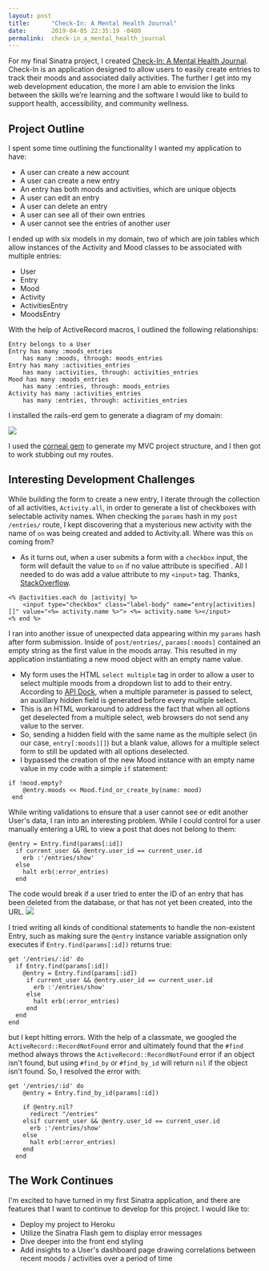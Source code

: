 ```yaml
---
layout: post
title:      "Check-In: A Mental Health Journal"
date:       2019-04-05 22:35:19 -0400
permalink:  check-in_a_mental_health_journal
---
```


For my final Sinatra project, I created [Check-In: A Mental Health Journal](https://github.com/norawolf/check-in-journal). Check-In is an application designed to allow users to easily create entries to track their moods and associated daily activities. The further I get into my web development education, the more I am able to envision the links between the skills we’re learning and the software I would like to build to support health, accessibility, and community wellness. 

## Project Outline
I spent some time outlining the functionality I wanted my application to have:
* A user can create a new account
* A user can create a new entry
* An entry has both moods and activities, which are unique objects
* A user can edit an entry
* A user can delete an entry
* A user can see all of their own entries
* A user cannot see the entries of another user

I ended up with six models in my domain, two of which are join tables which allow instances of the Activity and Mood classes to be associated with multiple entries:
* User
* Entry
* Mood
* Activity
* ActivitiesEntry
* MoodsEntry

With the help of ActiveRecord macros, I outlined the following relationships:

```
Entry belongs to a User
Entry has many :moods_entries
	has many :moods, through: moods_entries
Entry has many :activities_entries
	has many :activities, through: activities_entries
Mood has many :moods_entries
	has many :entries, through: moods_entries
Activity has many :activities_entries
	has many :entries, through: activities_entries 
```

I installed the rails-erd gem to generate a diagram of my domain: 

![](http://drive.google.com/uc?export=view&id=1crHXoDlyMeAUc6chh8P82Ay4GfedWxZH)

I used the [corneal gem](https://github.com/thebrianemory/corneal) to generate my MVC project structure, and I then got to work stubbing out my routes. 

## Interesting Development Challenges
While building the form to create a new entry, I iterate through the collection of all activities, `Activity.all`, in order to generate a list of checkboxes with selectable activity names. When checking the `params` hash in my `post /entries/` route, I kept discovering that a mysterious new activity with the name of `on` was being created and added to Activity.all. Where was this `on` coming from?
  * As it turns out, when a user submits a form with a `checkbox` input, the form will default the value to `on` if no value attribute is specified . All I needed to do was add a value attribute to my `<input>` tag. Thanks, [StackOverflow](https://stackoverflow.com/a/13658228).
 
```
<% @activities.each do |activity| %>
    <input type="checkbox" class="label-body" name="entry[activities][]" value="<%= activity.name %>"> <%= activity.name %></input>
<% end %>
```

I ran into another issue of unexpected data appearing within my `params` hash after form submission. Inside of `post/entries/`, `params[:moods]` contained an empty string as the first value in the moods array. This resulted in my application instantiating a new mood object with an empty name value. 
   * My form uses the HTML `select multiple` tag in order to allow a user to select multiple moods from a dropdown list to add to their entry. According to [API Dock](https://apidock.com/rails/ActionView/Helpers/FormOptionsHelper/select), when a multiple parameter is passed to select, an auxillary hidden field is generated before every multiple select. 
   * This is an HTML workaround to address the fact that when all options get deselected from a multiple select, web browsers do not send any value to the server. 
   * So, sending a hidden field with the same name as the multiple select (in our case, `entry[:moods][]`) but a blank value, allows for a multiple select form to still be updated with all options deselected. 
   * I bypassed the creation of the new Mood instance with an empty name value in my code with a simple `if` statement:

```
if !mood.empty?
    @entry.moods << Mood.find_or_create_by(name: mood)
 end
```

While writing validations to ensure that a user cannot see or edit another User's data, I ran into an interesting problem. While I could control for a user manually entering a URL to view a post that does not belong to them:

```
@entry = Entry.find(params[:id])
  if current_user && @entry.user_id == current_user.id
    erb :'/entries/show'
  else
    halt erb(:error_entries)
  end
```

The code would break if a user tried to enter the ID of an entry that has been deleted from the database, or that has not yet been created, into the URL. 
![](http://drive.google.com/uc?export=view&id=19uKm7SIw_ZCKn34IIg5cMgk2AL6YHuob)

I tried writing all kinds of conditional statements to handle the non-existent Entry, such as making sure the `@entry` instance variable assignation only executes if `Entry.find(params[:id])` returns true:

```
get '/entries/:id' do
  if Entry.find(params[:id])
    @entry = Entry.find(params[:id])
     if current_user && @entry.user_id == current_user.id
       erb :'/entries/show'
     else
       halt erb(:error_entries)
     end
  end
end
```

but I kept hitting errors. With the help of a classmate, we googled the `ActiveRecord::RecordNotFound` error and ultimately found that the `#find` method always throws the `ActiveRecord::RecordNotFound` error if an object isn't found, but using `#find_by` or `#find_by_id` will return `nil` if the object isn't found. So, I resolved the error with: 

```
get '/entries/:id' do
    @entry = Entry.find_by_id(params[:id])

    if @entry.nil?
      redirect "/entries"
    elsif current_user && @entry.user_id == current_user.id
      erb :'/entries/show'
    else
      halt erb(:error_entries)
    end
  end
```

## The Work Continues
I'm excited to have turned in my first Sinatra application, and there are features that I want to continue to develop for this project. I would like to:
* Deploy my project to Heroku
* Utilize the Sinatra Flash gem to display error messages
* Dive deeper into the front end styling
* Add insights to a User's dashboard page drawing correlations between recent moods / activities over a period of time
